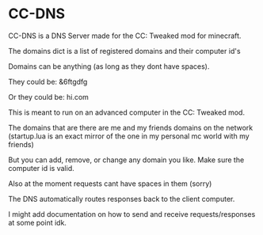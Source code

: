 # CC-DNS
 CC-DNS is a DNS Server made for the CC: Tweaked mod for minecraft.

 The domains dict is a list of registered domains and their computer id's

 Domains can be anything (as long as they dont have spaces).

 They could be: &6ftgdfg

 Or they could be: hi.com

 This is meant to run on an advanced computer in the CC: Tweaked mod.

 The domains that are there are me and my friends domains on the network (startup.lua is an exact mirror of the one in my personal mc world with my friends)

 But you can add, remove, or change any domain you like. Make sure the computer id is valid.

 Also at the moment requests cant have spaces in them (sorry)

 The DNS automatically routes responses back to the client computer.

 I might add documentation on how to send and receive requests/responses at some point idk.

